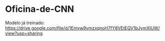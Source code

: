 # Oficina-de-CNN


Modelo já treinado: https://drive.google.com/file/d/1Emvw9vmzxqnoH7fY8VEtEQV1bJymXIUW/view?usp=sharing 
